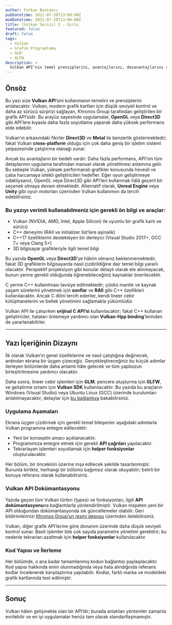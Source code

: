 ```yaml
---
author: Furkan Bostancı
pubDatetime: 2021-07-20T13:00:00Z
modDatetime: 2021-07-20T13:00:00Z
title: (Vulkan Serisi) 2 - Giriş
featured: false
draft: false
tags:
  - Vulkan
  - Grafik Programlama
  - GLM
  - GLFW
description: >
  Vulkan API’nin temel prensiplerini, avantajlarını, dezavantajlarını ve uygulama adımlarını anlatan rehber.
---
```


## Önsöz

Bu yazı size **Vulkan API**’sini kullanmanın temelini ve prensiplerini anlatacaktır. Vulkan, modern grafik kartları için düşük seviyeli kontrol ve daha az sürücü sürprizi sağlayan, Khronos Group tarafından geliştirilen bir grafik API’sidir. Bu arayüz sayesinde uygulamalar, **OpenGL** veya **Direct3D** gibi API’lere kıyasla daha fazla soyutlama yaparak daha yüksek performans elde edebilir.

Vulkan’ın arkasındaki fikirler **Direct3D** ve **Metal** ile benzerlik göstermektedir; fakat Vulkan **cross-platform** olduğu için çok daha geniş bir işletim sistemi yelpazesinde çalıştırma olanağı sunar.

Ancak bu avantajların bir bedeli vardır: Daha fazla performans, API’nin tüm detaylarının uygulama tarafından manuel olarak yönetilmesi anlamına gelir. Bu sebeple Vulkan, yüksek performanslı grafikler konusunda hevesli ve çaba harcamaya istekli geliştiricileri hedefler. Eğer oyun geliştirmeye odaklıysanız, OpenGL veya Direct3D gibi API’leri kullanmak hâlâ geçerli bir seçenek olmaya devam etmektedir. Alternatif olarak, **Unreal Engine** veya **Unity** gibi oyun motorları üzerinden Vulkan kullanımını da tercih edebilirsiniz.

### Bu yazıyı verimli kullanabilmeniz için gerekli ön bilgi ve araçlar:
- Vulkan (NVIDIA, AMD, Intel, Apple Silicon) ile uyumlu bir grafik kartı ve sürücü
- C++ deneyimi (RAII ve initializer list’lere aşinalık)
- C++17 özelliklerini destekleyen bir derleyici (Visual Studio 2017+, GCC 7+ veya Clang 5+)
- 3D bilgisayar grafikleriyle ilgili temel bilgi

Bu yazıda **OpenGL** veya **Direct3D**’ye hâkim olmanız beklenmemektedir, fakat 3D grafiklerin bilgisayarda nasıl çizdirildiğine dair temel bilgi yararlı olacaktır. Perspektif projeksiyon gibi konular detaylı olarak ele alınmayacak, bunun yerine gerekli olduğunda öğrenebileceğiniz kaynaklar önerilecektir.

C yerine C++ kullanılması tavsiye edilmektedir; çünkü mantık ve kaynak yaşam sürelerini yönetmek için **sınıflar** ve **RAII** gibi C++ özellikleri kullanılacaktır. Ancak C dilini tercih edenler, kendi lineer cebir kütüphanelerini ve bellek yönetimini sağlamakla yükümlüdür.

Vulkan API ile çalışırken **orijinal C API’si** kullanılacaktır; fakat C++ kullanan geliştiriciler, hataları önlemeye yardımcı olan **Vulkan-Hpp binding**’lerinden de yararlanabilirler.

---

## Yazı İçeriğinin Dizaynı

İlk olarak Vulkan’ın genel özelliklerine ve nasıl çalıştığına değinecek, ardından ekrana bir üçgen çizeceğiz. Gerçekleştireceğiniz bu küçük adımlar ilerleyen bölümlerde daha anlamlı hâle gelecek ve tüm yapbozun birleştirilmesine yardımcı olacaktır.

Daha sonra, lineer cebir işlemleri için **GLM**, pencere oluşturma için **GLFW**, ve geliştirme ortamı için **Vulkan SDK** kullanılacaktır. Bu yazıda bu araçların Windows (Visual Studio) veya Ubuntu Linux (GCC) üzerinde kurulumları anlatılmayacaktır; detaylar için [bu bağlantıya](https://vulkan-tutorial.com/Development_environment) bakabilirsiniz.

### Uygulama Aşamaları

Ekrana üçgen çizdirmek için gerekli temel bileşenler aşağıdaki adımlarla Vulkan programına entegre edilecektir:

- Yeni bir konseptin amacı açıklanacaktır.
- Programımıza entegre etmek için gerekli **API çağrıları** yapılacaktır.
- Tekrarlayan işlemleri soyutlamak için **helper fonksiyonlar** oluşturulacaktır.

Her bölüm, bir öncekinin üzerine inşa edilecek şekilde tasarlanmıştır. Bununla birlikte, herhangi bir bölümü bağımsız olarak okuyabilir; belirli bir konuya referans olarak kullanabilirsiniz.

### Vulkan API Dokümantasyonu

Yazıda geçen tüm Vulkan türleri (*types*) ve fonksiyonları, ilgili **API dokümantasyonu**na bağlantılarla yönlendirilmiştir. Vulkan nispeten yeni bir API olduğundan dokümantasyonda sık güncellemeler olabilir. Geri bildirimlerinizi [Khronos Group’un resmi deposu](https://github.com/KhronosGroup/Vulkan-Docs) üzerinden iletebilirsiniz.

Vulkan, diğer grafik API’lerine göre donanım üzerinde daha düşük seviyeli kontrol sunar. Basit işlemler bile çok sayıda parametre yönetimi gerektirir; bu nedenle tekrarları azaltmak için **helper fonksiyonlar** kullanılacaktır.

### Kod Yapısı ve İlerleme

Her bölümde, o ana kadar tamamlanmış kodun bağlantısı paylaşılacaktır. Kod yapısı hakkında emin olunmadığında veya hata alındığında referans kodlar incelenerek karşılaştırma yapılabilir. Kodlar, farklı marka ve modeldeki grafik kartlarında test edilmiştir.

---

## Sonuç

Vulkan hâlen gelişmekte olan bir API’dir; burada anlatılan yöntemler zamanla evrilebilir ve en iyi uygulamalar henüz tam olarak standartlaşmamıştır.
